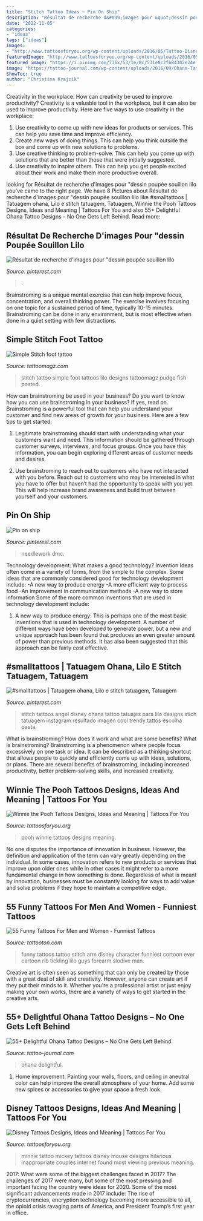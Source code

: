 ```yaml
---
title: "Stitch Tattoo Ideas ~ Pin On Ship"
description: "Résultat de recherche d&#039;images pour &quot;dessin poupée souillon lilo"
date: "2022-11-05"
categories:
- "ideas"
tags: ["ideas"]
images:
- "http://www.tattoosforyou.org/wp-content/uploads/2016/05/Tattoo-Disney.jpg"
featuredImage: "http://www.tattoosforyou.org/wp-content/uploads/2016/05/Tattoo-Disney.jpg"
featured_image: "https://i.pinimg.com/736x/53/1e/8c/531e8c2fb84302e24efb95565ae32c8b.jpg"
image: "https://tattoo-journal.com/wp-content/uploads/2016/09/Ohana-Tattoo_-1-650x650.jpg"
ShowToc: true
author: "Christina Krajcik"
---
```



Creativity in the workplace: How can creativity be used to improve productivity?
Creativity is a valuable tool in the workplace, but it can also be used to improve productivity. Here are five ways to use creativity in the workplace: 
1. Use creativity to come up with new ideas for products or services. This can help you save time and improve efficiency. 
2. Create new ways of doing things. This can help you think outside the box and come up with new solutions to problems. 
3. Use creative thinking to problem-solve. This can help you come up with solutions that are better than those that were initially suggested. 
4. Use creativity to inspire others. This can help you get people excited about their work and make them more productive overall. 

	

		
looking for Résultat de recherche d&#039;images pour &quot;dessin poupée souillon lilo you've came to the right page. We have 8 Pictures about Résultat de recherche d&#039;images pour &quot;dessin poupée souillon lilo like #smalltattoos | Tatuagem ohana, Lilo e stitch tatuagem, Tatuagem, Winnie the Pooh Tattoos Designs, Ideas and Meaning | Tattoos For You and also 55+ Delightful Ohana Tattoo Designs – No One Gets Left Behind. Read more:
		
    
## Résultat De Recherche D&#039;images Pour &quot;dessin Poupée Souillon Lilo

<img loading=lazy src="https://i.pinimg.com/736x/c3/3a/71/c33a71ebb47bc687b6fa32bf2dc8fe45.jpg" onerror="this.onerror=null;this.src='https://tse1.mm.bing.net/th?id=OIP.UUSBfUK1wNq91Sm4RJYyKAHaN5&amp;pid=15.1';" alt="Résultat de recherche d&#039;images pour &quot;dessin poupée souillon lilo">

_Source: pinterest.com_

>. 

	

Brainstroming is a unique mental exercise that can help improve focus, concentration, and overall thinking power. The exercise involves focusing on one topic for a sustained period of time, typically 10-15 minutes. Brainstroming can be done in any environment, but is most effective when done in a quiet setting with few distractions.

    
## Simple Stitch Foot Tattoo

<img loading=lazy src="http://tattoomagz.com/wp-content/uploads/Simple-Stitch-foot-tattoo-675x900.jpg" onerror="this.onerror=null;this.src='https://tse1.mm.bing.net/th?id=OIP.MGwcztodIKi2_E0c8u2vogHaJ4&amp;pid=15.1';" alt="Simple Stitch foot tattoo">

_Source: tattoomagz.com_

>stitch tattoo simple foot tattoos lilo designs tattoomagz pudge fish posted. 

	

How can brainstroming be used in your business?
Do you want to know how you can use brainstroming in your business? If yes, read on. Brainstroming is a powerful tool that can help you understand your customer and find new areas of growth for your business. Here are a few tips to get started:
1. Legitimate brainstroming should start with understanding what your customers want and need. This information should be gathered through customer surveys, interviews, and focus groups. Once you have this information, you can begin exploring different areas of customer needs and desires.

2. Use brainstroming to reach out to customers who have not interacted with you before. Reach out to customers who may be interested in what you have to offer but haven’t had the opportunity to speak with you yet. This will help increase brand awareness and build trust between yourself and your customers.


    
## Pin On Ship

<img loading=lazy src="https://i.pinimg.com/736x/45/b1/e9/45b1e9e205c40dbb27fc245ce07ee01f.jpg" onerror="this.onerror=null;this.src='https://tse1.mm.bing.net/th?id=OIP.-HE92xph8bx7AB8lH6WuYQHaIz&amp;pid=15.1';" alt="Pin on ship">

_Source: pinterest.com_

>needlework dmc. 

	

Technology development: What makes a good technology?
Invention Ideas often come in a variety of forms, from the simple to the complex. Some ideas that are commonly considered good for technology development include: 
-A new way to produce energy 
-A more efficient way to process food 
-An improvement in communication methods 
-A new way to store information 
Some of the more common inventions that are used in technology development include:


1) A new way to produce energy: This is perhaps one of the most basic inventions that is used in technology development. A number of different ways have been developed to generate power, but a new and unique approach has been found that produces an even greater amount of power than previous methods. It has also been suggested that this approach can be fairly cost effective.

    
## #smalltattoos | Tatuagem Ohana, Lilo E Stitch Tatuagem, Tatuagem

<img loading=lazy src="https://i.pinimg.com/736x/53/1e/8c/531e8c2fb84302e24efb95565ae32c8b.jpg" onerror="this.onerror=null;this.src='https://tse3.mm.bing.net/th?id=OIP.ExJhei3f1feS17jq4X37FQHaHa&amp;pid=15.1';" alt="#smalltattoos | Tatuagem ohana, Lilo e stitch tatuagem, Tatuagem">

_Source: pinterest.com_

>stitch tattoos angel disney ohana tattoo tatuajes para lilo designs stich tatuagem instagram resultado imagen cool trendy tattos escolha pasta. 

	

What is brainstroming? How does it work and what are some benefits?
What is brainstroming? Brainstroming is a phenomenon where people focus excessively on one task or idea. It can be described as a thinking shortcut that allows people to quickly and efficiently come up with ideas, solutions, or plans. There are several benefits of brainstroming, including increased productivity, better problem-solving skills, and increased creativity.

    
## Winnie The Pooh Tattoos Designs, Ideas And Meaning | Tattoos For You

<img loading=lazy src="https://www.tattoosforyou.org/wp-content/uploads/2016/03/Small-Winnie-the-Pooh-Tattoos.jpg" onerror="this.onerror=null;this.src='https://tse1.mm.bing.net/th?id=OIP.54WK2_MKcsnRkhgayWDJnwHaJ4&amp;pid=15.1';" alt="Winnie the Pooh Tattoos Designs, Ideas and Meaning | Tattoos For You">

_Source: tattoosforyou.org_

>pooh winnie tattoos designs meaning. 

	

No one disputes the importance of innovation in business. However, the definition and application of the term can vary greatly depending on the individual. In some cases, innovation refers to new products or services that improve upon older ones while in other cases it might refer to a more fundamental change in how something is done. Regardless of what is meant by innovation, businesses must be constantly looking for ways to add value and solve problems if they hope to maintain a competitive edge.

    
## 55 Funny Tattoos For Men And Women - Funniest Tattoos

<img loading=lazy src="https://tattooton.com/wp-content/uploads/2015/12/Funny-tattoos.35.jpg" onerror="this.onerror=null;this.src='https://tse2.mm.bing.net/th?id=OIP.a3IytXTkX1WeX0UhF8EcYwHaJ4&amp;pid=15.1';" alt="55 Funny Tattoos For Men and Women - Funniest Tattoos">

_Source: tattooton.com_

>funny tattoos tattoo stitch arm disney character funniest cortoon ever cartoon rib tickling lilo guys forearm slodive man. 

	

Creative art is often seen as something that can only be created by those with a great deal of skill and creativity. However, anyone can create art if they put their minds to it. Whether you're a professional artist or just enjoy making your own works, there are a variety of ways to get started in the creative arts.

    
## 55+ Delightful Ohana Tattoo Designs – No One Gets Left Behind

<img loading=lazy src="https://tattoo-journal.com/wp-content/uploads/2016/09/Ohana-Tattoo_-1-650x650.jpg" onerror="this.onerror=null;this.src='https://tse3.mm.bing.net/th?id=OIP.C805lQbNm9mJMIaDZhZy7QHaHa&amp;pid=15.1';" alt="55+ Delightful Ohana Tattoo Designs – No One Gets Left Behind">

_Source: tattoo-journal.com_

>ohana delightful. 

	

1. Home improvement: Painting your walls, floors, and ceiling in aneutral color can help improve the overall atmosphere of your home. Add some new spices or accessories to give your space a fresh look. 

    
## Disney Tattoos Designs, Ideas And Meaning | Tattoos For You

<img loading=lazy src="http://www.tattoosforyou.org/wp-content/uploads/2016/05/Tattoo-Disney.jpg" onerror="this.onerror=null;this.src='https://tse3.mm.bing.net/th?id=OIP.tZXYpGbaytHOS56vNtqUUwAAAA&amp;pid=15.1';" alt="Disney Tattoos Designs, Ideas and Meaning | Tattoos For You">

_Source: tattoosforyou.org_

>minnie tattoo mickey tattoos disney mouse designs hilarious inappropriate couples internet found most viewing previous meaning. 

	

2017: What were some of the biggest challenges faced in 2017?
The challenges of 2017 were many, but some of the most pressing and important facing the country were ideas for 2020. Some of the most significant advancements made in 2017 include: The rise of cryptocurrencies, encryption technology becoming more accessible to all, the opioid crisis ravaging parts of America, and President Trump’s first year in office.

